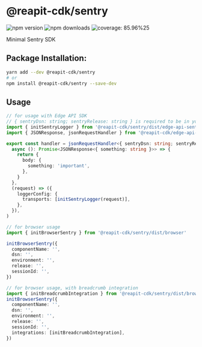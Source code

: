 # @reapit-cdk/sentry


![npm version](https://img.shields.io/npm/v/@reapit-cdk/sentry)
![npm downloads](https://img.shields.io/npm/dm/@reapit-cdk/sentry)
![coverage: 85.96%25](https://img.shields.io/badge/coverage-85.96%25-green)

Minimal Sentry SDK

## Package Installation:

```sh
yarn add --dev @reapit-cdk/sentry
# or
npm install @reapit-cdk/sentry --save-dev
```

## Usage
```ts
// for usage with Edge API SDK
// { sentryDsn: string; sentryRelease: string } is required to be in your request env
import { initSentryLogger } from '@reapit-cdk/sentry/dist/edge-api-sentry-logger'
import { JSONResponse, jsonRequestHandler } from '@reapit-cdk/edge-api-sdk'

export const handler = jsonRequestHandler<{ sentryDsn: string; sentryRelease: string }>(
  async (): Promise<JSONResponse<{ something: string }>> => {
    return {
      body: {
        something: 'important',
      },
    }
  },
  (request) => ({
    loggerConfig: {
      transports: [initSentryLogger(request)],
    },
  }),
)

// for browser usage
import { initBrowserSentry } from '@reapit-cdk/sentry/dist/browser'

initBrowserSentry({
  componentName: '',
  dsn: '',
  environment: '',
  release: '',
  sessionId: '',
})

// for browser usage, with breadcrumb integration
import { initBreadcrumbIntegration } from '@reapit-cdk/sentry/dist/browser-breadcrumb-integration'
initBrowserSentry({
  componentName: '',
  dsn: '',
  environment: '',
  release: '',
  sessionId: '',
  integrations: [initBreadcrumbIntegration],
})

```